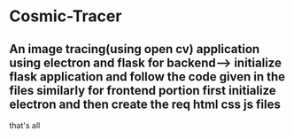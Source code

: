 # Cosmic-Tracer
An image tracing(using open cv) application using electron and flask
for backend-->
initialize flask application and follow the code given in the files
similarly for frontend portion first initialize electron and then create the req html css js files
------
that's all
